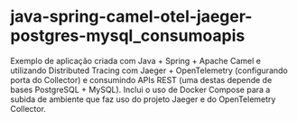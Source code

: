 # java-spring-camel-otel-jaeger-postgres-mysql_consumoapis
Exemplo de aplicação criada com Java + Spring + Apache Camel e utilizando Distributed Tracing com Jaeger + OpenTelemetry (configurando porta do Collector) e consumindo APIs REST (uma destas depende de bases PostgreSQL + MySQL). Inclui o uso de Docker Compose para a subida de ambiente que faz uso do projeto Jaeger e do OpenTelemetry Collector.
